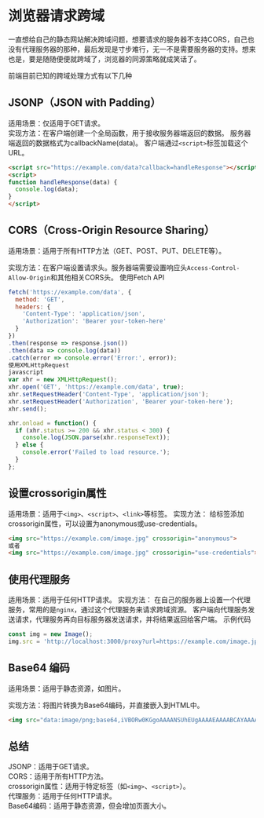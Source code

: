# 浏览器请求跨域
一直想给自己的静态网站解决跨域问题，想要请求的服务器不支持CORS，自己也没有代理服务器的那种，最后发现是寸步难行，无一不是需要服务器的支持。想来也是，要是随随便便就跨域了，浏览器的同源策略就成笑话了。  

前端目前已知的跨域处理方式有以下几种

## JSONP（JSON with Padding）  

适用场景：仅适用于GET请求。  
实现方法：在客户端创建一个全局函数，用于接收服务器端返回的数据。
服务器端返回的数据格式为callbackName(data)。
客户端通过`<script>`标签加载这个URL。
```html
<script src="https://example.com/data?callback=handleResponse"></script>
<script>
function handleResponse(data) {
  console.log(data);
}
</script>
```
## CORS（Cross-Origin Resource Sharing）
适用场景：适用于所有HTTP方法（GET、POST、PUT、DELETE等）。  

实现方法：在客户端设置请求头。服务器端需要设置响应头`Access-Control-Allow-Origin`和其他相关CORS头。
使用Fetch API
```javascript
fetch('https://example.com/data', {
  method: 'GET',
  headers: {
    'Content-Type': 'application/json',
    'Authorization': 'Bearer your-token-here'
  }
})
.then(response => response.json())
.then(data => console.log(data))
.catch(error => console.error('Error:', error));
使用XMLHttpRequest
javascript
var xhr = new XMLHttpRequest();
xhr.open('GET', 'https://example.com/data', true);
xhr.setRequestHeader('Content-Type', 'application/json');
xhr.setRequestHeader('Authorization', 'Bearer your-token-here');
xhr.send();

xhr.onload = function() {
  if (xhr.status >= 200 && xhr.status < 300) {
    console.log(JSON.parse(xhr.responseText));
  } else {
    console.error('Failed to load resource.');
  }
};
```
## 设置crossorigin属性
适用场景：适用于`<img>`、`<script>`、`<link>`等标签。
实现方法：
给标签添加crossorigin属性，可以设置为anonymous或use-credentials。
```html
<img src="https://example.com/image.jpg" crossorigin="anonymous">
或者
<img src="https://example.com/image.jpg" crossorigin="use-credentials">
```
## 使用代理服务
适用场景：适用于任何HTTP请求。
实现方法：
在自己的服务器上设置一个代理服务，常用的是`nginx`，通过这个代理服务来请求跨域资源。
客户端向代理服务发送请求，代理服务再向目标服务器发送请求，并将结果返回给客户端。
示例代码
```javascript
const img = new Image();
img.src = 'http://localhost:3000/proxy?url=https://example.com/image.jpg';
```
## Base64 编码
适用场景：适用于静态资源，如图片。  

实现方法：将图片转换为Base64编码，并直接嵌入到HTML中。
```html
<img src="data:image/png;base64,iVBORw0KGgoAAAANSUhEUgAAAAEAAAABCAYAAAAfFcSJAAAADUlEQVR42mNk+M9QDwADhgGAWjR9awAAAABJRU5ErkJggg==" alt="Embedded Image" />
```
## 总结
JSONP：适用于GET请求。  
CORS：适用于所有HTTP方法。  
crossorigin属性：适用于特定标签（如`<img>`、`<script>`）。  
代理服务：适用于任何HTTP请求。  
Base64编码：适用于静态资源，但会增加页面大小。  